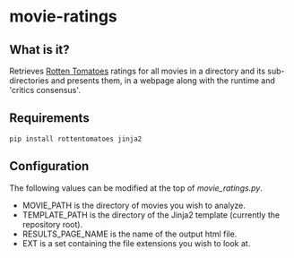 movie-ratings
=============

## What is it?

Retrieves [Rotten Tomatoes](rottentomatoes.com) ratings for all movies in a directory and its sub-directories and presents them, in a webpage along with the runtime and 'critics consensus'.

## Requirements

`pip install rottentomatoes jinja2`

## Configuration

The following values can be modified at the top of *movie_ratings.py*.
- MOVIE_PATH is the directory of movies you wish to analyze.
- TEMPLATE_PATH is the directory of the Jinja2 template (currently the repository root).
- RESULTS_PAGE_NAME is the name of the output html file.
- EXT is a set containing the file extensions you wish to look at.
